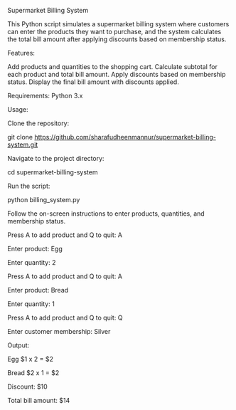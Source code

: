 Supermarket Billing System

This Python script simulates a supermarket billing system where customers can enter the products they want to purchase, and the system calculates the total bill amount after applying discounts based on membership status.



Features:

Add products and quantities to the shopping cart.
Calculate subtotal for each product and total bill amount.
Apply discounts based on membership status.
Display the final bill amount with discounts applied.



Requirements:
Python 3.x



Usage:

Clone the repository:

git clone https://github.com/sharafudheenmannur/supermarket-billing-system.git



Navigate to the project directory:

cd supermarket-billing-system



Run the script:

python billing_system.py



Follow the on-screen instructions to enter products, quantities, and membership status.

Press A to add product and Q to quit: A

Enter product: Egg

Enter quantity: 2

Press A to add product and Q to quit: A

Enter product: Bread

Enter quantity: 1

Press A to add product and Q to quit: Q

Enter customer membership: Silver



Output:

Egg $1 x 2 = $2

Bread $2 x 1 = $2

Discount: $10

Total bill amount: $14

